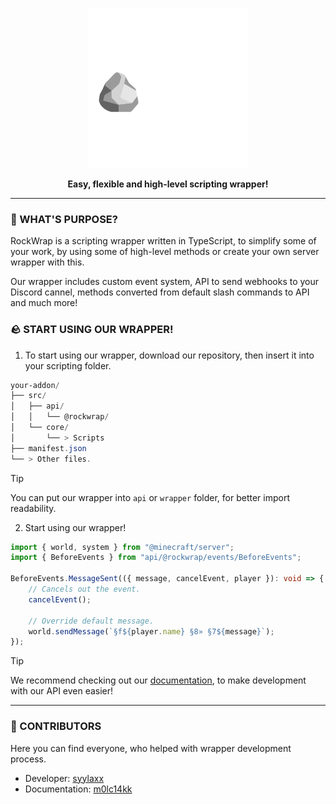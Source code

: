 <p align="center">
  <img src="public/assets/RockWrap.png" />
</p>

<p align="center">
    <b>Easy, flexible and high-level scripting wrapper!</b>
</p>

<hr />

<h3>
    🔎 WHAT'S PURPOSE?
</h3>

<p>
    RockWrap is a scripting wrapper written in TypeScript, to simplify some of your work, by using some of high-level methods or create your own server wrapper with this. 
</p>

<p>
    Our wrapper includes custom event system, API to send webhooks to your Discord cannel, methods converted from default slash commands to API and much more!
</p>

<h3>
    🪨 START USING OUR WRAPPER!
</h3>

1. To start using our wrapper, download our repository, then insert it into your scripting folder.
```powershell
your-addon/
├── src/
│   ├── api/
│   │   └── @rockwrap/
│   └── core/
│       └── > Scripts
├── manifest.json
└── > Other files.
```

> [!TIP]
> You can put our wrapper into `api` or `wrapper` folder, for better import readability.

2. Start using our wrapper!
```ts
import { world, system } from "@minecraft/server";
import { BeforeEvents } from "api/@rockwrap/events/BeforeEvents";

BeforeEvents.MessageSent(({ message, cancelEvent, player }): void => {
    // Cancels out the event.
    cancelEvent();

    // Override default message.
    world.sendMessage(`§f${player.name} §8» §7${message}`);
});
```

> [!TIP]
> We recommend checking out our [documentation](docs/README.md), to make development with our API even easier!

<hr />

<h3>
    📌 CONTRIBUTORS
</h3>

<p>
    Here you can find everyone, who helped with wrapper development process.
</p>

- Developer: <a href="https://github.com/syylaxx">syylaxx</a>
- Documentation: <a href="https://github.com/m0lc14kk">m0lc14kk</a>